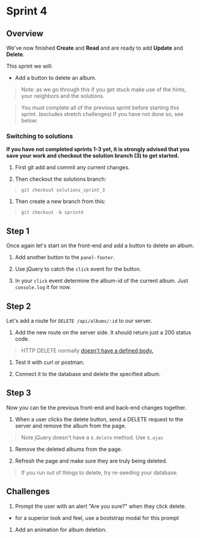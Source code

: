 # Sprint 4

## Overview

We've now finished **Create** and **Read** and are ready to add **Update** and **Delete**.  

This sprint we will:
* Add a button to delete an album.

> Note: as we go through this if you get stuck make use of the hints, your neighbors and the solutions.

> You must complete all of the previous sprint before starting this sprint. (excludes stretch challenges)  If you have not done so, see below:

### Switching to solutions

**If you have not completed sprints 1-3 yet, it is strongly advised that you save your work and checkout the solution branch (3) to get started.**

1. First git add and commit any current changes.

1. Then checkout the solutions branch:

> `git checkout solutions_sprint_3`

1. Then create a new branch from this:

> `git checkout -b sprint4`


## Step 1

Once again let's start on the front-end and add a button to delete an album.  

1. Add another button to the `panel-footer`.

1. Use jQuery to catch the `click` event for the button.

1. In your `click` event determine the album-id of the current album.  Just `console.log` it for now.

## Step 2

Let's add a route for `DELETE /api/albums/:id` to our server.

1. Add the new route on the server side.  It should return just a 200 status code.

> HTTP DELETE normally [doesn't have a defined body.](http://tools.ietf.org/html/rfc7231#section-4.3.5)

1. Test it with curl or postman.

1. Connect it to the database and delete the specified album.


## Step 3

Now you can tie the previous front-end and back-end changes together.  

1. When a user clicks the delete button, send a DELETE request to the server and remove the album from the page.

> Note jQuery doesn't have a `$.delete` method.  Use `$.ajax`

1. Remove the deleted albums from the page.

1. Refresh the page and make sure they are truly being deleted.  

> If you run out of things to delete, try re-seeding your database.


## Challenges

1. Prompt the user with an alert "Are you sure?" when they click delete.
  * for a superior look and feel, use a bootstrap modal for this prompt

1. Add an animation for album deletion.
